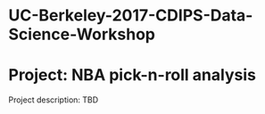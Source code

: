 # UC-Berkeley-2017-CDIPS-Data-Science-Workshop
# Project: NBA pick-n-roll analysis 

Project description: TBD 
